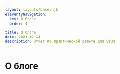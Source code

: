 ```yaml
---
layout: layouts/base.njk
eleventyNavigation:
  key: О блоге
  order: 4

title: О блоге
date: 2024-10-13
description: Отчет по практической работе для ВУЗа
---
```


# О блоге



